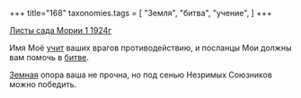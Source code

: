 +++
title="168"
taxonomies.tags = [
 "Земля",
 "битва",
 "учение",
]
+++

[Листы сада Мории 1 1924г](/agni/1924)

Имя Моё [учит](/tags/учение) ваших врагов противодействию, и посланцы Мои должны вам помочь в [битве](/tags/битва).   

[Земная](/tags/Земля) опора ваша не прочна, но под сенью Незримых Союзников можно победить.   

